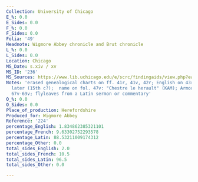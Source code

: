 ```yaml
---
Collection: University of Chicago
E_%: 0.0
E_Sides: 0.0
F_%: 0.0
F_Sides: 0.0
Folia: '49'
Headnote: Wigmore Abbey chronicle and Brut chronicle
L_%: 0.0
L_Sides: 0.0
Location: Chicago
MS_Date: s.xiv / xv
MS_ID: '236'
MS_Sources: https://www.lib.uchicago.edu/e/scrc/findingaids/view.php?eadid=ICU.SPCL.MS224
Notes: 'erased genealogical charts on ff. 41r, 41v, 42r; English on 43r-43v added
  later (15th c?);  name on fol. 47v: "Chestre le herault" (KAM); Armorials on ff.
  67v-69v; flyleaves from a Latin sermon or commentary'
O_%: 0.0
O_Sides: 0.0
Place_of_production: Herefordshire
Produced_for: Wigmore Abbey
Reference: '224'
percentage_English: 1.834862385321101
percentage_French: 9.63302752293578
percentage_Latin: 88.53211009174312
percentage_Other: 0.0
total_sides_English: 2.0
total_sides_French: 10.5
total_sides_Latin: 96.5
total_sides_Other: 0.0

---
```


